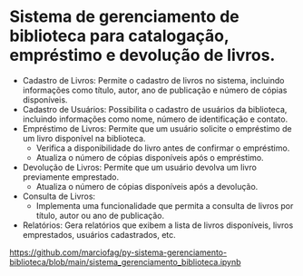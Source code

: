 # Sistema de gerenciamento de biblioteca para catalogação, empréstimo e devolução de livros.

- Cadastro de Livros: Permite o cadastro de livros no sistema, incluindo informações como
título, autor, ano de publicação e número de cópias disponíveis.
- Cadastro de Usuários: Possibilita o cadastro de usuários da biblioteca, incluindo informações
como nome, número de identificação e contato.
- Empréstimo de Livros: Permite que um usuário solicite o empréstimo de um livro disponível
na biblioteca.
  - Verifica a disponibilidade do livro antes de confirmar o empréstimo.
  - Atualiza o número de cópias disponíveis após o empréstimo.
- Devolução de Livros: Permite que um usuário devolva um livro previamente emprestado.
  - Atualiza o número de cópias disponíveis após a devolução.
- Consulta de Livros:
  - Implementa uma funcionalidade que permita a consulta de livros por título, autor ou
ano de publicação.
- Relatórios: Gera relatórios que exibem a lista de livros disponíveis, livros emprestados,
usuários cadastrados, etc.

https://github.com/marciofag/py-sistema-gerenciamento-biblioteca/blob/main/sistema_gerenciamento_biblioteca.ipynb

